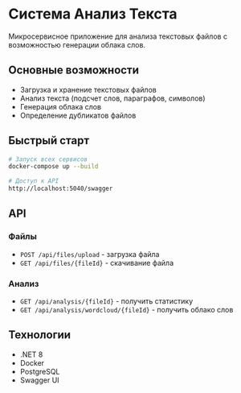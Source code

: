 # Система Анализ Текста

Микросервисное приложение для анализа текстовых файлов с возможностью генерации облака слов.

## Основные возможности

- Загрузка и хранение текстовых файлов
- Анализ текста (подсчет слов, параграфов, символов)
- Генерация облака слов
- Определение дубликатов файлов

## Быстрый старт

```bash
# Запуск всех сервисов
docker-compose up --build

# Доступ к API
http://localhost:5040/swagger
```

## API

### Файлы
- `POST /api/files/upload` - загрузка файла
- `GET /api/files/{fileId}` - скачивание файла

### Анализ
- `GET /api/analysis/{fileId}` - получить статистику
- `GET /api/analysis/wordcloud/{fileId}` - получить облако слов

## Технологии

- .NET 8
- Docker
- PostgreSQL
- Swagger UI

